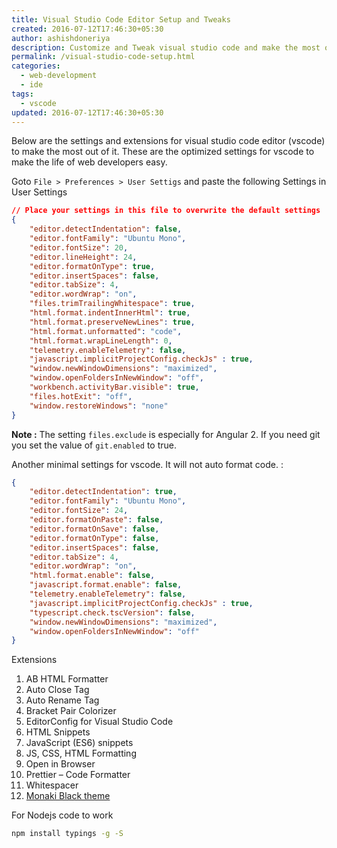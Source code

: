 ```yaml
---
title: Visual Studio Code Editor Setup and Tweaks
created: 2016-07-12T17:46:30+05:30
author: ashishdoneriya
description: Customize and Tweak visual studio code and make the most out of it.
permalink: /visual-studio-code-setup.html
categories:
  - web-development
  - ide
tags:
  - vscode
updated: 2016-07-12T17:46:30+05:30
---
```

Below are the settings and extensions for visual studio code editor (vscode) to make the most out of it. These are the optimized settings for vscode to make the life of web developers easy.

Goto `File > Preferences > User Settigs` and paste the following Settings in User Settings

```json
// Place your settings in this file to overwrite the default settings
{
	"editor.detectIndentation": false,
	"editor.fontFamily": "Ubuntu Mono",
	"editor.fontSize": 20,
	"editor.lineHeight": 24,
	"editor.formatOnType": true,
	"editor.insertSpaces": false,
	"editor.tabSize": 4,
	"editor.wordWrap": "on",
	"files.trimTrailingWhitespace": true,
	"html.format.indentInnerHtml": true,
	"html.format.preserveNewLines": true,
	"html.format.unformatted": "code",
	"html.format.wrapLineLength": 0,
	"telemetry.enableTelemetry": false,
	"javascript.implicitProjectConfig.checkJs" : true,
	"window.newWindowDimensions": "maximized",
	"window.openFoldersInNewWindow": "off",
	"workbench.activityBar.visible": true,
	"files.hotExit": "off",
	"window.restoreWindows": "none"
}
```


**Note :** The setting `files.exclude` is especially for Angular 2. If you need git you set the value of `git.enabled` to true.

Another minimal settings for vscode. It will not auto format code. :

```json
{
	"editor.detectIndentation": true,
	"editor.fontFamily": "Ubuntu Mono",
	"editor.fontSize": 24,
	"editor.formatOnPaste": false,
	"editor.formatOnSave": false,
	"editor.formatOnType": false,
	"editor.insertSpaces": false,
	"editor.tabSize": 4,
	"editor.wordWrap": "on",
	"html.format.enable": false,
	"javascript.format.enable": false,
	"telemetry.enableTelemetry": false,
	"javascript.implicitProjectConfig.checkJs" : true,
	"typescript.check.tscVersion": false,
	"window.newWindowDimensions": "maximized",
	"window.openFoldersInNewWindow": "off"
}
```


Extensions  
1. AB HTML Formatter  
2. Auto Close Tag  
3. Auto Rename Tag  
4. Bracket Pair Colorizer  
5. EditorConfig for Visual Studio Code  
6. HTML Snippets  
7. JavaScript (ES6) snippets  
8. JS, CSS, HTML Formatting  
9. Open in Browser  
10. Prettier &#8211; Code Formatter  
11. Whitespacer  
12. [Monaki Black theme](https://marketplace.visualstudio.com/items?itemName=vip32bit.theme-monokai-black)

For Nodejs code to work

```bash
npm install typings -g -S
```

